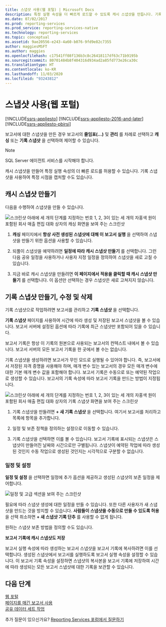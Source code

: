 ```yaml
---
title: 스냅샷 사용(웹 포털) | Microsoft Docs
description: 특정 실행 속성을 더 빠르게 로드할 수 있도록 캐시 스냅샷을 만듭니다. 기록 스냅샷을 사용하여 특정 시점을 캡처할 수도 있습니다.
ms.date: 07/02/2017
ms.prod: reporting-services
ms.prod_service: reporting-services-native
ms.technology: reporting-services
ms.topic: conceptual
ms.assetid: 9ae20556-e243-4a60-b076-9fd9e82c7355
author: maggiesMSFT
ms.author: maggies
ms.openlocfilehash: c17541ff08f136b3c8c26418117df63c71b9195b
ms.sourcegitcommit: 80701484b8f404316d934ad2a85fd773e26ca30c
ms.translationtype: HT
ms.contentlocale: ko-KR
ms.lasthandoff: 11/03/2020
ms.locfileid: "93243812"
---
```

# <a name="working-with-snapshots-web-portal"></a>스냅샷 사용(웹 포털)

[!INCLUDE[ssrs-appliesto](../includes/ssrs-appliesto.md)] [!INCLUDE[ssrs-appliesto-2016-and-later](../includes/ssrs-appliesto-2016-and-later.md)] [!INCLUDE[ssrs-appliesto-pbirsi](../includes/ssrs-appliesto-pbirs.md)]

보고서에 대한 스냅샷을 만든 경우 보고서의 **줄임표(...)** 및 **관리** 를 차례로 선택하고 **캐싱** 또는 **기록 스냅샷** 을 선택하여 제어할 수 있습니다.  
  
> [!NOTE]
> SQL Server 에이전트 서비스를 시작해야 합니다.  
   
캐시 스냅샷을 만들어 특정 실행 속성의 더 빠른 로드를 허용할 수 있습니다. 기록 스냅샷을 사용하여 특정 시점을 캡처할 수도 있습니다.  
  
## <a name="creating-a-cache-snapshot"></a>캐시 스냅샷 만들기  
  
다음을 수행하여 스냅샷을 만들 수 있습니다.  
  
![스크린샷 아래에 세 개의 단계를 지정하는 번호 1, 2, 3이 있는 세 개의 자홍색 원이 포함된 회사 매출 편집 대화 상자의 캐싱 화면을 보여 주는 스크린샷](../reporting-services/media/ssrswebportal-report-caching4.png)  
  
1.  **캐싱** 페이지에서 **항상 사전 생성된 스냅샷에 대해 이 보고서 실행** 을 선택하여 스냅샷을 만들기 위한 옵션을 사용할 수 있습니다.  
  
2.  되풀이 스냅샷을 예약하려면 **일정에 따라 캐시 스냅샷 만들기** 를 선택합니다. 그런 다음 공유 일정을 사용하거나 사용자 지정 일정을 정의하여 스냅샷을 새로 고칠 수 있습니다.  
  
3.  지금 바로 캐시 스냅샷을 만들려면 **이 페이지에서 적용을 클릭할 때 캐시 스냅샷 만들기** 를 선택합니다. 이 옵션만 선택하는 경우 스냅샷은 새로 고쳐지지 않습니다.  
  
## <a name="create-modify-and-delete-history-snapshots"></a>기록 스냅샷 만들기, 수정 및 삭제  
  
기록 스냅샷으로 작업하려면 보고서를 관리하고 **기록 스냅샷** 을 선택합니다.  
  
**기록 스냅샷** 페이지를 사용하여 시간에 따라 생성 및 저장된 보고서 스냅샷을 볼 수 있습니다. 보고서 서버에 설정된 옵션에 따라 기록에 최근 스냅샷만 포함되어 있을 수 있습니다.  
  
보고서 기록은 항상 이 기록의 원본으로 사용되는 보고서의 컨텍스트 내에서 볼 수 있습니다. 보고서 서버의 모든 보고서 기록을 한 곳에서 볼 수는 없습니다.  
  
기록 스냅샷을 생성하려면 보고서가 무인 모드로 실행될 수 있어야 합니다. 즉, 보고서에서 저장된 자격 증명을 사용해야 하며, 매개 변수 있는 보고서의 경우 모든 매개 변수에 대한 기본 매개 변수 값을 포함해야 합니다. 보고서 기록은 수동으로 또는 예약된 작업으로 생성할 수 있습니다. 보고서의 기록 속성에 따라 보고서 기록을 만드는 방법이 지정됩니다.  
  
![스크린샷 아래에 세 개의 단계를 지정하는 번호 1, 2, 3이 있는 세 개의 자홍색 원이 포함된 회사 매출 편집 대화 상자의 기록 스냅샷 화면을 보여 주는 스크린샷](../reporting-services/media/ssrswebportal-historysnapshots1.png)  
   
1.  기록 스냅샷을 만들려면 **+ 새 기록 스냅샷** 을 선택합니다. 여기서 보고서를 처리하고 목록에 항목을 추가합니다.  
  
2.  일정 및 보존 정책을 정의하는 설정으로 이동할 수 있습니다.  
  
3.  기록 스냅샷을 선택하면 이를 볼 수 있습니다. 보고서 기록에 표시되는 스냅샷은 스냅샷이 만들어진 날짜와 시간으로만 구별됩니다. 스냅샷이 예약된 작업에 따라 생성된 것인지 수동 작업으로 생성된 것인지는 시각적으로 구분할 수 없습니다.  
  
### <a name="schedule-and-settings"></a>일정 및 설정  
  
**일정 및 설정** 을 선택하면 일정에 추가 옵션을 제공하고 생성된 스냅샷의 보존 일정을 제어합니다.  
  
![일정 및 고급 섹션을 보여 주는 스크린샷](../reporting-services/media/ssrswebportal-historysnapshots2.png)  
   
필요에 따라 스냅샷 생성에 대한 일정을 만들 수 있습니다. 또한 다른 사용자가 새 스냅샷을 만드는 것을 방지할 수 있습니다. **사람들이 스냅샷을 수동으로 만들 수 있도록 허용** 을 선택 취소하면 **+ 새 스냅샷 기록 단추** 를 사용할 수 없게 됩니다.  
  
원하는 스냅샷 보존 방법을 정의할 수도 있습니다.  
  
**보고서 기록에 캐시 스냅샷도 저장**  
  
보고서 실행 속성에 따라 생성하는 보고서 스냅샷을 보고서 기록에 복사하려면 이를 선택합니다. 생성된 스냅샷에서 보고서를 실행하도록 보고서 실행 속성을 설정할 수 있습니다. 이 보고서 기록 속성을 설정하면 스냅샷의 복사본을 보고서 기록에 저장하여 시간에 따라 생성되는 모든 보고서 스냅샷에 대한 기록을 보관할 수 있습니다.

## <a name="next-steps"></a>다음 단계

[웹 포털](../reporting-services/web-portal-ssrs-native-mode.md)  
[페이지를 매긴 보고서 사용](working-with-paginated-reports-web-portal.md)  
[공유 데이터 세트 작업](../reporting-services/work-with-shared-datasets-web-portal.md)

추가 질문이 있으신가요? [Reporting Services 포럼에서 질문하기](https://go.microsoft.com/fwlink/?LinkId=620231)
